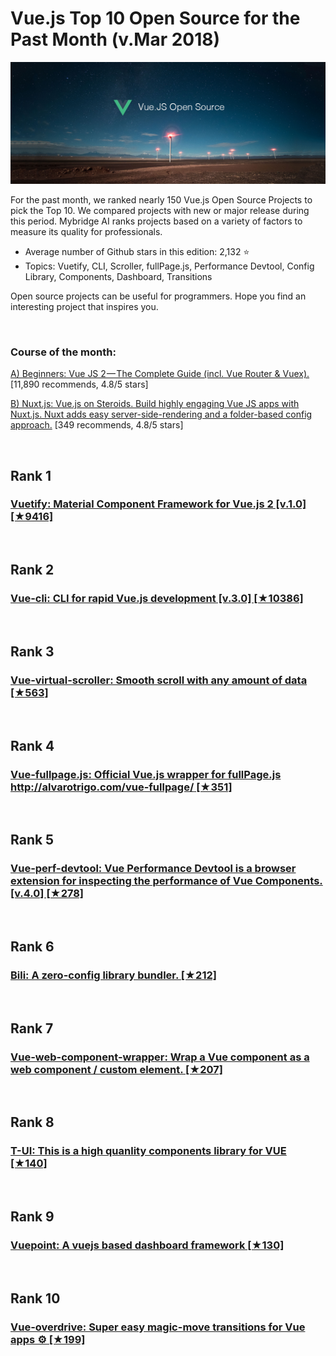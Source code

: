 # Vue.js Top 10 Open Source for the Past Month (v.Mar 2018)

<img src="mar-vue-opensource.png" width="800" alt="Mybridge"></a>

For the past month, we ranked nearly 150 Vue.js Open Source Projects to pick the Top 10. 
We compared projects with new or major release during this period. Mybridge AI ranks projects based on a variety of factors to measure its quality for professionals.

* Average number of Github stars in this edition: 2,132 ⭐️
* Topics: Vuetify, CLI, Scroller, fullPage.js, Performance Devtool, Config Library, Components, Dashboard, Transitions

Open source projects can be useful for programmers. Hope you find an interesting project that inspires you.

<br>

### Course of the month:

[A) Beginners: Vue JS 2 — The Complete Guide (incl. Vue Router & Vuex).](http://bit.ly/2CZ1kvh)[11,890 recommends, 4.8/5 stars]

[B) Nuxt.js: Vue.js on Steroids. Build highly engaging Vue JS apps with Nuxt.js. Nuxt adds easy server-side-rendering and a folder-based config approach.](http://bit.ly/2GU4V01) [349 recommends, 4.8/5 stars]

<br>

## Rank 1
### [Vuetify: Material Component Framework for Vue.js 2 [v.1.0] [★9416]](https://github.com/vuetifyjs/vuetify?utm_source=mybridge&utm_medium=blog&utm_campaign=read_more)


<br>

## Rank 2
### [Vue-cli: CLI for rapid Vue.js development [v.3.0] [★10386]](https://github.com/vuejs/vue-cli?utm_source=mybridge&utm_medium=blog&utm_campaign=read_more)


<br>

## Rank 3
### [Vue-virtual-scroller: Smooth scroll with any amount of data [★563]](https://github.com/Akryum/vue-virtual-scroller?utm_source=mybridge&utm_medium=blog&utm_campaign=read_more)


<br>

## Rank 4
### [Vue-fullpage.js: Official Vue.js wrapper for fullPage.js http://alvarotrigo.com/vue-fullpage/ [★351]](https://github.com/alvarotrigo/vue-fullpage.js?utm_source=mybridge&utm_medium=blog&utm_campaign=read_more)


<br>

## Rank 5
### [Vue-perf-devtool: Vue Performance Devtool is a browser extension for inspecting the performance of Vue Components. [v.4.0] [★278]](https://github.com/vue-perf-devtool/vue-perf-devtool?utm_source=mybridge&utm_medium=blog&utm_campaign=read_more)


<br>

## Rank 6
### [Bili: A zero-config library bundler.  [★212]](https://github.com/egoist/bili?utm_source=mybridge&utm_medium=blog&utm_campaign=read_more)


<br>

## Rank 7
### [Vue-web-component-wrapper: Wrap a Vue component as a web component / custom element. [★207]](https://github.com/vuejs/vue-web-component-wrapper?utm_source=mybridge&utm_medium=blog&utm_campaign=read_more)


<br>

## Rank 8
### [T-UI: This is a high quanlity components library for VUE [★140]](https://github.com/Bennnis/T-UI?utm_source=mybridge&utm_medium=blog&utm_campaign=read_more)


<br>

## Rank 9
### [Vuepoint: A vuejs based dashboard framework [★130]](https://github.com/mattbrailsford/vuepoint?utm_source=mybridge&utm_medium=blog&utm_campaign=read_more)


<br>

## Rank 10
### [Vue-overdrive: Super easy magic-move transitions for Vue apps ⚙️ [★199]](https://github.com/mattrothenberg/vue-overdrive?utm_source=mybridge&utm_medium=blog&utm_campaign=read_more)
